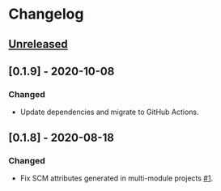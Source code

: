 # Changelog

## [Unreleased]

## [0.1.9] - 2020-10-08
### Changed
- Update dependencies and migrate to GitHub Actions.

## [0.1.8] - 2020-08-18
### Changed
- Fix SCM attributes generated in multi-module projects [#1](https://github.com/coditory/gradle-manifest-plugin/issues/1).

[Unreleased]: https://github.com/coditory/gradle-manifest-plugin/compare/v0.1.9...HEAD
[1.1.9]: https://github.com/coditory/gradle-manifest-plugin/compare/v0.1.8...v0.1.9
[1.1.8]: https://github.com/coditory/gradle-manifest-plugin/compare/v0.1.7...v0.1.8
